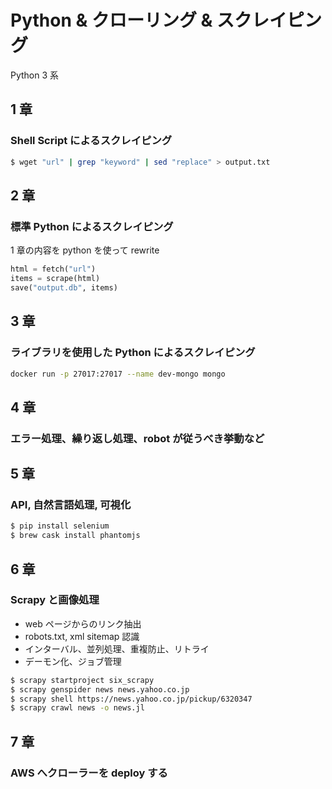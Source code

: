 # Python & クローリング & スクレイピング

Python 3 系

## 1 章

### Shell Script によるスクレイピング

```bash
$ wget "url" | grep "keyword" | sed "replace" > output.txt
```

## 2 章

### 標準 Python によるスクレイピング

1 章の内容を python を使って rewrite

```python
html = fetch("url")
items = scrape(html)
save("output.db", items)
```

## 3 章

### ライブラリを使用した Python によるスクレイピング

```bash
docker run -p 27017:27017 --name dev-mongo mongo
```

## 4 章

### エラー処理、繰り返し処理、robot が従うべき挙動など

## 5 章

### API, 自然言語処理, 可視化

```bash
$ pip install selenium
$ brew cask install phantomjs
```

## 6 章

### Scrapy と画像処理

- web ページからのリンク抽出
- robots.txt, xml sitemap 認識
- インターバル、並列処理、重複防止、リトライ
- デーモン化、ジョブ管理

```bash
$ scrapy startproject six_scrapy
$ scrapy genspider news news.yahoo.co.jp
$ scrapy shell https://news.yahoo.co.jp/pickup/6320347
$ scrapy crawl news -o news.jl
```

## 7 章

### AWS へクローラーを deploy する
